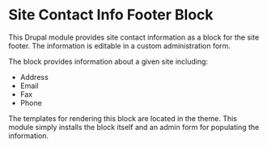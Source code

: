 # Site Contact Info Footer Block

This Drupal module provides site contact information as a block for the site footer. The information is editable in a custom administration form.

The block provides information about a given site including:

- Address
- Email
- Fax
- Phone

The templates for rendering this block are located in the theme. This module simply installs the block itself and an admin form for populating the information.

